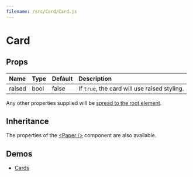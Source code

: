 ```yaml
---
filename: /src/Card/Card.js
---
```


<!--- This documentation is automatically generated, do not try to edit it. -->

# Card



## Props

| Name | Type | Default | Description |
|:-----|:-----|:--------|:------------|
| raised | bool | false | If `true`, the card will use raised styling. |

Any other properties supplied will be [spread to the root element](/guides/api#spread).

## Inheritance

The properties of the [&lt;Paper /&gt;](/api/paper) component are also available.

## Demos

- [Cards](/demos/cards)

